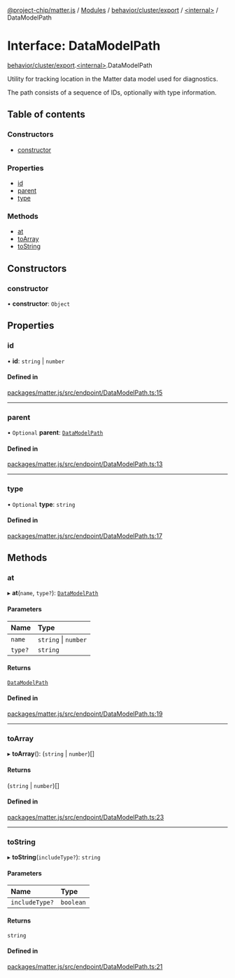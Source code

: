 [@project-chip/matter.js](../README.md) / [Modules](../modules.md) / [behavior/cluster/export](../modules/behavior_cluster_export.md) / [\<internal\>](../modules/behavior_cluster_export._internal_.md) / DataModelPath

# Interface: DataModelPath

[behavior/cluster/export](../modules/behavior_cluster_export.md).[\<internal\>](../modules/behavior_cluster_export._internal_.md).DataModelPath

Utility for tracking location in the Matter data model used for diagnostics.

The path consists of a sequence of IDs, optionally with type information.

## Table of contents

### Constructors

- [constructor](behavior_cluster_export._internal_.DataModelPath.md#constructor)

### Properties

- [id](behavior_cluster_export._internal_.DataModelPath.md#id)
- [parent](behavior_cluster_export._internal_.DataModelPath.md#parent)
- [type](behavior_cluster_export._internal_.DataModelPath.md#type)

### Methods

- [at](behavior_cluster_export._internal_.DataModelPath.md#at)
- [toArray](behavior_cluster_export._internal_.DataModelPath.md#toarray)
- [toString](behavior_cluster_export._internal_.DataModelPath.md#tostring)

## Constructors

### constructor

• **constructor**: `Object`

## Properties

### id

• **id**: `string` \| `number`

#### Defined in

[packages/matter.js/src/endpoint/DataModelPath.ts:15](https://github.com/project-chip/matter.js/blob/2d9f2165d2672864fda3496a6d0d5f93597f82c6/packages/matter.js/src/endpoint/DataModelPath.ts#L15)

___

### parent

• `Optional` **parent**: [`DataModelPath`](behavior_cluster_export._internal_.DataModelPath.md)

#### Defined in

[packages/matter.js/src/endpoint/DataModelPath.ts:13](https://github.com/project-chip/matter.js/blob/2d9f2165d2672864fda3496a6d0d5f93597f82c6/packages/matter.js/src/endpoint/DataModelPath.ts#L13)

___

### type

• `Optional` **type**: `string`

#### Defined in

[packages/matter.js/src/endpoint/DataModelPath.ts:17](https://github.com/project-chip/matter.js/blob/2d9f2165d2672864fda3496a6d0d5f93597f82c6/packages/matter.js/src/endpoint/DataModelPath.ts#L17)

## Methods

### at

▸ **at**(`name`, `type?`): [`DataModelPath`](behavior_cluster_export._internal_.DataModelPath.md)

#### Parameters

| Name | Type |
| :------ | :------ |
| `name` | `string` \| `number` |
| `type?` | `string` |

#### Returns

[`DataModelPath`](behavior_cluster_export._internal_.DataModelPath.md)

#### Defined in

[packages/matter.js/src/endpoint/DataModelPath.ts:19](https://github.com/project-chip/matter.js/blob/2d9f2165d2672864fda3496a6d0d5f93597f82c6/packages/matter.js/src/endpoint/DataModelPath.ts#L19)

___

### toArray

▸ **toArray**(): (`string` \| `number`)[]

#### Returns

(`string` \| `number`)[]

#### Defined in

[packages/matter.js/src/endpoint/DataModelPath.ts:23](https://github.com/project-chip/matter.js/blob/2d9f2165d2672864fda3496a6d0d5f93597f82c6/packages/matter.js/src/endpoint/DataModelPath.ts#L23)

___

### toString

▸ **toString**(`includeType?`): `string`

#### Parameters

| Name | Type |
| :------ | :------ |
| `includeType?` | `boolean` |

#### Returns

`string`

#### Defined in

[packages/matter.js/src/endpoint/DataModelPath.ts:21](https://github.com/project-chip/matter.js/blob/2d9f2165d2672864fda3496a6d0d5f93597f82c6/packages/matter.js/src/endpoint/DataModelPath.ts#L21)
